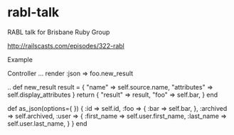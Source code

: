rabl-talk
=========

RABL talk for Brisbane Ruby Group

http://railscasts.com/episodes/322-rabl

Example

Controller
...
         render :json => foo.new_result

..
 def new_result
    result = {
        "name" => self.source.name,
        "attributes" => self.display_attributes
    }
    return {
        "result" => result,
        "foo" => self.bar,
    }
  end

  def as_json(options={ })
    {
        :id => self.id,
        :foo => {
            :bar => self.bar,
        },
        :archived => self.archived,
        :user => {
            :first_name => self.user.first_name,
            :last_name => self.user.last_name,
        }
    }
  end

